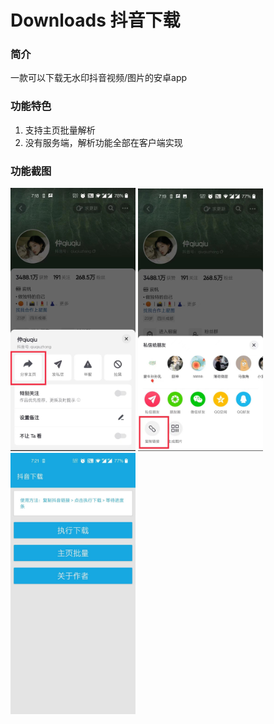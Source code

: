 # Downloads 抖音下载

### 简介

一款可以下载无水印抖音视频/图片的安卓app

### 功能特色

1. 支持主页批量解析
2. 没有服务端，解析功能全部在客户端实现

### 功能截图

<p float="left">
     <img src="./screenshots/1.jpeg" width="200"/>
     <img src="./screenshots/2.jpeg" width="200"/>
     <img src="./screenshots/3.jpeg" width="200"/>
</p>
